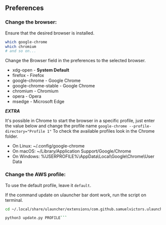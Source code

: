 ## Preferences

### Change the browser:

Ensure that the desired browser is installed.
```BASH 
which google-chrome
which chromium
# and so on...
```
Change the Browser field in the preferences to the selected browser.
- xdg-open - **System Default**
- firefox - Firefox
- google-chrome - Google Chrome
- google-chrome-stable - Google Chrome
- chromium - Chromium
- opera - Opera
- msedge - Microsoft Edge


***EXTRA***

It's possible in Chrome to start the browser in a specific profile, just enter the value below and change the profile name
`google-chrome --profile-directory="Profile 1"`
To check the available profiles look in the Chrome folder.
- On Linux: ~/.config/google-chrome
- On macOS: ~/Library/Application Support/Google/Chrome
- On Windows: %USERPROFILE%\AppData\Local\Google\Chrome\User Data

### Change the AWS profile:

To use the default profile, leave it `default`.

If the command update on ulauncher bar dont work, run the script on terminal.

```BASH
cd ~/.local/share/ulauncher/extensions/com.github.samuelvictors.ulauncher-aws-search-resources

python3 update.py PROFILE```


